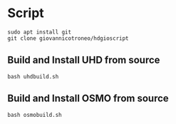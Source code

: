 # Script

```
sudo apt install git
git clone giovannicotroneo/hdgioscript
```

## Build and Install UHD from source
```
bash uhdbuild.sh
```

## Build and Install OSMO from source
```
bash osmobuild.sh
```

